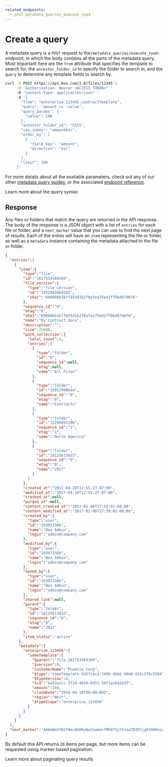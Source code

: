 ```yaml
---
related_endpoints:
  - post_metadata_queries_execute_read
---
```


# Create a query

A metadata query is a `POST` request to the ​`/metadata_queries/execute_read`-
endpoint, in which the body contains all the parts of the metadata query. Most
important here are the `from` attribute that specifies the template to search
for, the `ancestor_folder_id` to specify the folder to search in, and the
`query` to determine any template fields to search by.

```bash
curl -X POST https://api.box.com/2.0/files/12345 \
     -H 'Authorization: Bearer <ACCESS_TOKEN>" '
     -H 'Content-Type: application/json" '
     -d '{
       "from": "enterprise_123456.contractTemplate",
       "query": "amount >= :value",
       "query_params": {
         "value": 100
       },
       "ancestor_folder_id": "5555",
       "use_index": "amountAsc",
       "order_by": [
         {
           "field_key": "amount",
           "direction": "asc"
         }
       ],
       "limit": 100
     }'
```

For more details about all the available parameters, check out any of our other
[metadata query guides](g://metadata/queries), or the associated [endpoint
reference](e://post_metadata_queries_execute_read).

<CTA to='g://metadata/queries/syntax'>
  Learn more about the query syntax
</CTA>

## Response

Any files or folders that match the query are returned in the API response.
The body of the response is a JSON object with a list of `entries` for each file
or folder, and a `next_marker` value that you can use to find the next page of
results. Each of the enties will have an `item` representing the file or folder,
as well as a `metadata` instance containing the metadata attached to the file or
folder.

```json
{
  "entries":[
    {
      "item":{
        "type":"file",
        "id":"1617554169109",
        "file_version":{
          "type":"file_version",
          "id":"1451884469385",
          "sha1":"69888bb1bff455d1b2f8afea75ed1ff0b4879bf6"
        },
        "sequence_id":"0",
        "etag":"0",
        "sha1":"69888bb1bff455d1b2f8afea75ed1ff0b4879bf6",
        "name":"My Contract.docx",
        "description":"",
        "size":25600,
        "path_collection":{
          "total_count":4,
          "entries":[
            {
              "type":"folder",
              "id":"0",
              "sequence_id":null,
              "etag":null,
              "name":"All Files"
            },
            {
              "type":"folder",
              "id":"15017998644",
              "sequence_id":"0",
              "etag":"0",
              "name":"Contracts"
            },
            {
              "type":"folder",
              "id":"15286891196",
              "sequence_id":"1",
              "etag":"1",
              "name":"North America"
            },
            {
              "type":"folder",
              "id":"16125613433",
              "sequence_id":"0",
              "etag":"0",
              "name":"2017"
            }
          ]
        },
        "created_at":"2017-04-20T12:55:27-07:00",
        "modified_at":"2017-04-20T12:55:27-07:00",
        "trashed_at":null,
        "purged_at":null,
        "content_created_at":"2017-01-06T17:59:01-08:00",
        "content_modified_at":"2017-01-06T17:59:01-08:00",
        "created_by":{
          "type":"user",
          "id":"193973366",
          "name":"Box Admin",
          "login":"admin@company.com"
        },
        "modified_by":{
          "type":"user",
          "id":"193973366",
          "name":"Box Admin",
          "login":"admin@company.com"
        },
        "owned_by":{
          "type":"user",
          "id":"193973366",
          "name":"Box Admin",
          "login":"admin@company.com"
        },
        "shared_link":null,
        "parent":{
          "type":"folder",
          "id":"16125613433",
          "sequence_id":"0",
          "etag":"0",
          "name":"2017"
        },
        "item_status":"active"
      },
      "metadata":{
        "enterprise_123456":{
          "someTemplate":{
            "$parent":"file_161753469109",
            "$version":0,
            "customerName":"Phoenix Corp",
            "$type":"someTemplate-3d5fcaca-f496-4bb6-9046-d25c37bc5594",
            "$typeVersion":0,
            "$id":"ba52e2cc-371d-4659-8d53-50f1ac642e35",
            "amount":100,
            "claimDate":"2016-04-10T00:00:00Z",
            "region":"West",
            "$typeScope":"enterprise_123456"
          }
        }
      }
    }
  ],
  "next_marker":"AAAAAmVYB1FWec8GH6yWu2nwmanfMh07IyYInaa7DZDYjgO1H4KoLW29vPlLY173OKsci6h6xGh61gG73gnaxoS+o0BbI1/h6le6cikjlupVhASwJ2Cj0tOD9wlnrUMHHw3/ISf+uuACzrOMhN6d5fYrbidPzS6MdhJOejuYlvsg4tcBYzjauP3+VU51p77HFAIuObnJT0ff"
}
```

By default this API returns `20` items per page, but more items can be requested
using marker-based pagination.

<CTA to='g://metadata/queries/pagination'>
  Learn more about paginating query results
</CTA>